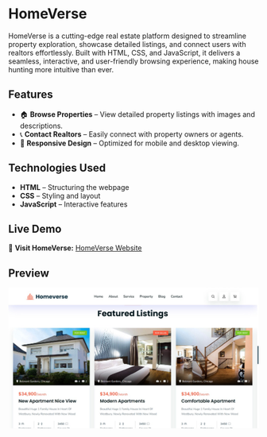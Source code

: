 # HomeVerse

HomeVerse is a cutting-edge real estate platform designed to streamline property exploration, showcase detailed listings, and connect users with realtors effortlessly. Built with HTML, CSS, and JavaScript, it delivers a seamless, interactive, and user-friendly browsing experience, making house hunting more intuitive than ever. 

## Features  
- 🏠 **Browse Properties** – View detailed property listings with images and descriptions.   
- 📞 **Contact Realtors** – Easily connect with property owners or agents.  
- 📱 **Responsive Design** – Optimized for mobile and desktop viewing.    

## Technologies Used  
- **HTML** – Structuring the webpage  
- **CSS** – Styling and layout  
- **JavaScript** – Interactive features  

## Live Demo  
🔗 **Visit HomeVerse:** [HomeVerse Website](https://abhishek-a2077.github.io/Homeverse/)  

## Preview  
![HomeVerse Preview](assets/images/homeverse%20preview.jpg)

